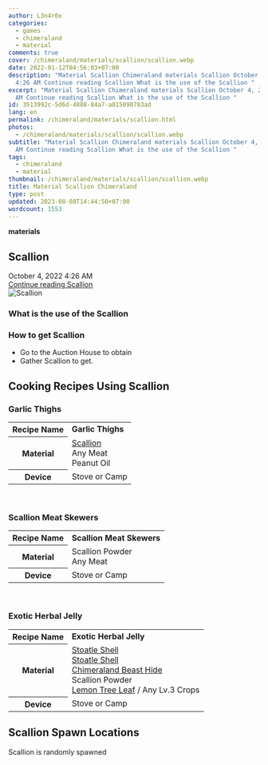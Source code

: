 ```yaml
---
author: L3n4r0x
categories:
  - games
  - chimeraland
  - material
comments: true
cover: /chimeraland/materials/scallion/scallion.webp
date: 2022-01-12T04:56:03+07:00
description: "Material Scallion Chimeraland materials Scallion October 4, 2022
  4:26 AM Continue reading Scallion What is the use of the Scallion "
excerpt: "Material Scallion Chimeraland materials Scallion October 4, 2022 4:26
  AM Continue reading Scallion What is the use of the Scallion "
id: 3513992c-5d6d-4888-84a7-a815090783ad
lang: en
permalink: /chimeraland/materials/scallion.html
photos:
  - /chimeraland/materials/scallion/scallion.webp
subtitle: "Material Scallion Chimeraland materials Scallion October 4, 2022 4:26
  AM Continue reading Scallion What is the use of the Scallion "
tags:
  - chimeraland
  - material
thumbnail: /chimeraland/materials/scallion/scallion.webp
title: Material Scallion Chimeraland
type: post
updated: 2023-08-08T14:44:50+07:00
wordcount: 1553
---
```


<link
  rel="stylesheet"
  href="https://rawcdn.githack.com/dimaslanjaka/Web-Manajemen/870a349/css/bootstrap-5-3-0-alpha3-wrapper.css"
/>
<section id="bootstrap-wrapper">
  <div data-bs-theme="dark">
    <div
      class="row g-0 border rounded overflow-hidden flex-md-row mb-4 shadow-sm position-relative bg-dark text-light"
    >
      <div class="col p-4 d-flex flex-column position-static">
        <strong class="d-inline-block mb-2 text-success">materials</strong>
        <h2 class="mb-0">Scallion</h2>
        <div class="mb-1 text-muted">October 4, 2022 4:26 AM</div>
        <a
          href="/chimeraland/materials/scallion.html"
          class="stretched-link d-none text-primary"
          >Continue reading Scallion</a
        >
      </div>
      <div class="col-auto d-none d-md-block d-lg-block">
        <img
          src="https://www.webmanajemen.com/chimeraland/materials/scallion/scallion.webp"
          alt="Scallion"
        />
      </div>
    </div>
    <div class="row">
      <div class="col-lg-6 col-12 mb-2">
        <div class="card">
          <div class="card-body">
            <h3 class="card-title">What is the use of the Scallion</h3>
            <div class="card-text"><ul></ul></div>
          </div>
        </div>
      </div>
      <div class="col-lg-6 col-12 mb-2">
        <div class="card">
          <div class="card-body">
            <h3 class="card-title">How to get Scallion</h3>
            <div class="card-text">
              <ul>
                <li>Go to the Auction House to obtain</li>
                <li>Gather Scallion to get.</li>
              </ul>
            </div>
          </div>
        </div>
      </div>
      <div class="col-12 mb-2">
        <h2 id="cookable">Cooking Recipes Using Scallion</h2>
        <div id="recipe-garlic-thighs">
          <h3 id="item-garlic-thighs">Garlic Thighs</h3>
          <div class="mb-2">
            <table class="table">
              <tr>
                <th>Recipe Name</th>
                <td><b>Garlic Thighs</b></td>
              </tr>
              <tr>
                <th>Material</th>
                <td>
                  <a
                    class="text-decoration-none text-primary"
                    href="/chimeraland/materials/scallion.html"
                    >Scallion</a
                  ><br />Any Meat<br />Peanut Oil
                </td>
              </tr>
              <tr>
                <th>Device</th>
                <td>Stove or Camp</td>
              </tr>
            </table>
          </div>
        </div>
        <br />
        <div id="recipe-scallion-meat-skewers">
          <h3 id="item-scallion-meat-skewers">Scallion Meat Skewers</h3>
          <div class="mb-2">
            <table class="table">
              <tr>
                <th>Recipe Name</th>
                <td><b>Scallion Meat Skewers</b></td>
              </tr>
              <tr>
                <th>Material</th>
                <td>Scallion Powder<br />Any Meat</td>
              </tr>
              <tr>
                <th>Device</th>
                <td>Stove or Camp</td>
              </tr>
            </table>
          </div>
        </div>
        <br />
        <div id="recipe-exotic-herbal-jelly">
          <h3 id="item-exotic-herbal-jelly">Exotic Herbal Jelly</h3>
          <div class="mb-2">
            <table class="table">
              <tr>
                <th>Recipe Name</th>
                <td><b>Exotic Herbal Jelly</b></td>
              </tr>
              <tr>
                <th>Material</th>
                <td>
                  <a
                    class="text-decoration-none text-primary"
                    href="/chimeraland/materials/stoatle-shell.html"
                    >Stoatle Shell</a
                  ><br /><a
                    class="text-decoration-none text-primary"
                    href="/chimeraland/materials/stoatle-shell.html"
                    >Stoatle Shell</a
                  ><br /><a
                    class="text-decoration-none text-primary"
                    href="/chimeraland/materials/chimeraland-beast-hide.html"
                    >Chimeraland Beast Hide</a
                  ><br />Scallion Powder<br /><a
                    class="text-decoration-none text-primary"
                    href="/chimeraland/materials/lemon-tree-leaf.html"
                    >Lemon Tree Leaf</a
                  ><span> / </span>Any Lv.3 Crops
                </td>
              </tr>
              <tr>
                <th>Device</th>
                <td>Stove or Camp</td>
              </tr>
            </table>
          </div>
        </div>
      </div>
      <div class="col-12 mb-2">
        <h2>Scallion Spawn Locations</h2>
        <p>Scallion is randomly spawned</p>
      </div>
    </div>
  </div>
</section>
